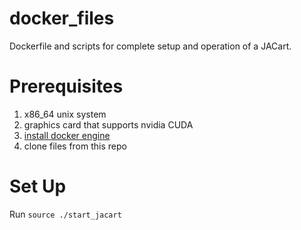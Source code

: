 # docker_files
Dockerfile and scripts for complete setup and operation of a JACart.

# Prerequisites
1. x86_64 unix system
2. graphics card that supports nvidia CUDA
3. [install docker engine](https://docs.docker.com/engine/install/)
4. clone files from this repo

# Set Up
Run `source ./start_jacart`
